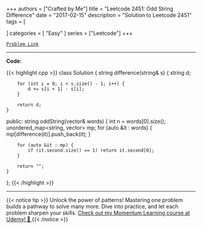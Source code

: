
+++
authors = ["Crafted by Me"]
title = "Leetcode 2451: Odd String Difference"
date = "2017-02-15"
description = "Solution to Leetcode 2451"
tags = [
    
]
categories = [
    "Easy"
]
series = ["Leetcode"]
+++



[`Problem Link`](https://leetcode.com/problems/odd-string-difference/description/)

---

**Code:**

{{< highlight cpp >}}
class Solution {
    string difference(string& s) {
        string d;
        
        for (int i = 0; i < s.size() - 1; i++) {
            d += s[i + 1] - s[i];
        }
        
        return d;
    }
public:
    string oddString(vector<string>& words) {
        int  n = words[0].size();
        unordered_map<string, vector<string>> mp;
        for (auto &it : words) {
            mp[difference(it)].push_back(it);
        }
        
        for (auto &it : mp) {
            if (it.second.size() == 1) return it.second[0];
        }
        
        return "";
    }
};
{{< /highlight >}}


---


{{< notice tip >}}
Unlock the power of patterns! Mastering one problem builds a pathway to solve many more. Dive into practice, and let each problem sharpen your skills. [Check out my Momentum Learning course at Udemy! 🚀 ](https://www.udemy.com/course/algorithms-and-data-structures-in-cpp/)
{{< /notice >}}


